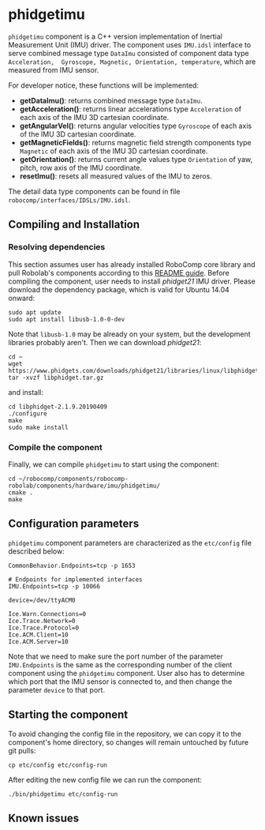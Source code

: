 
# phidgetimu

`phidgetimu` component is a C++ version implementation of Inertial Measurement Unit (IMU) driver. The component uses `IMU.idsl` interface to serve combined message type `DataImu` consisted of component data type `Acceleration,  Gyroscope, Magnetic, Orientation, temperature`, which are measured from IMU sensor.

For developer notice, these functions will be implemented:
- **getDataImu()**: returns combined message type `DataImu`.
- **getAcceleration()**: returns linear accelerations type `Acceleration` of each axis of the IMU 3D cartesian coordinate.
- **getAngularVel()**: returns angular velocities type `Gyroscope` of each axis of the IMU 3D cartesian coordinate.
- **getMagneticFields()**: returns magnetic field strength components type `Magnetic` of each axis of the IMU 3D cartesian coordinate.
- **getOrientation()**: returns current angle values type `Orientation` of yaw, pitch, row axis of the IMU coordinate.
- **resetImu()**: resets all measured values of the IMU to zeros.

The detail data type components can be found in file `robocomp/interfaces/IDSLs/IMU.idsl`.


## Compiling and Installation

### Resolving dependencies
This section assumes user has already installed RoboComp core library and pull Robolab's components according to this [README guide](https://github.com/robocomp/robocomp). Before compiling the component, user needs to install *phidget21* IMU driver. Please download the dependency package, which is valid for Ubuntu 14.04 onward:

```
sudo apt update
sudo apt install libusb-1.0-0-dev
```
Note that `libusb-1.0` may be already on your system, but the development libraries probably aren't. Then we can download *phidget21*:

```
cd ~
wget https://www.phidgets.com/downloads/phidget21/libraries/linux/libphidget.tar.gz
tar -xvzf libphidget.tar.gz
```

and install:

```
cd libphidget-2.1.9.20190409
./configure
make
sudo make install
```

### Compile the component

Finally, we can compile `phidgetimu` to start using the component:

```
cd ~/robocomp/components/robocomp-robolab/components/hardware/imu/phidgetimu/
cmake .
make
```

## Configuration parameters
`phidgetimu` component parameters are characterized as the `etc/config` file described below:

```
CommonBehavior.Endpoints=tcp -p 1653

# Endpoints for implemented interfaces
IMU.Endpoints=tcp -p 10066

device=/dev/ttyACM0

Ice.Warn.Connections=0
Ice.Trace.Network=0
Ice.Trace.Protocol=0
Ice.ACM.Client=10
Ice.ACM.Server=10
```

Note that we need to make sure the port number of the parameter `IMU.Endpoints` is the same as the corresponding number of the client component using the `phidgetimu` component. User also has to determine which port that the IMU sensor is connected to, and then change the parameter `device` to that port.

## Starting the component

To avoid changing the config file in the repository, we can copy it to the component's home directory, so changes will remain untouched by future git pulls:
```
cp etc/config etc/config-run
```

After editing the new config file we can run the component:
```
./bin/phidgetimu etc/config-run
```
## Known issues
